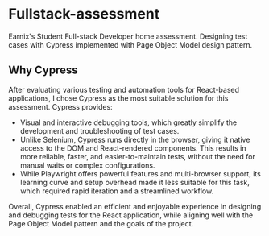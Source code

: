 # Fullstack-assessment
Earnix's Student Full-stack Developer home assessment. Designing test cases with Cypress implemented with Page Object Model design pattern.

## Why Cypress
After evaluating various testing and automation tools for React-based applications, I chose Cypress as the most suitable solution for this assessment. Cypress provides:
- Visual and interactive debugging tools, which greatly simplify the development and troubleshooting of test cases.
- Unlike Selenium, Cypress runs directly in the browser, giving it native access to the DOM and React-rendered components. This results in more reliable, faster, and easier-to-maintain tests, without the need for manual waits or complex configurations.
- While Playwright offers powerful features and multi-browser support, its learning curve and setup overhead made it less suitable for this task, which required rapid iteration and a streamlined workflow.

Overall, Cypress enabled an efficient and enjoyable experience in designing and debugging tests for the React application, while aligning well with the Page Object Model pattern and the goals of the project.
